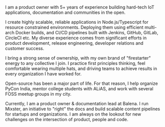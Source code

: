 I am a product owner with 5+ years of experience building hard-tech IoT applications, documentation and communities in the open. 

I create highly scalable, reliable applications in Node.js/Typescript for resource constrained environments. Deploying them using efficient multi-arch Docker builds, and CI/CD pipelines built with Jenkins, GitHub, GitLab, CircleCI etc. My diverse experience comes from significant efforts in product development, release engineering, developer relations and customer success. 

I bring a strong sense of ownership, with my own brand of "firestarter" energy to any collective I join. I practice first principles thinking, feel comfortable wearing multiple hats, and driving teams to achieve results in every organization I have worked for. 

Open-source has been a major part of life. For that reason, I help organize PyCon India, mentor college students with ALiAS, and work with several FOSS meetup groups in my city. 

Currently, I am a product owner & documentation lead at Balena. I run Mixster, an initiative to "right" the docs and build scalable content pipelines for startups and organizations. I am always on the lookout for new challenges on the intersection of product, people and code. 
